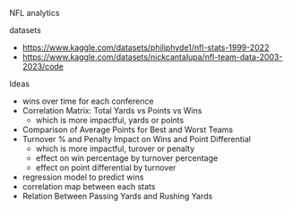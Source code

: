 NFL analytics

datasets
- https://www.kaggle.com/datasets/philiphyde1/nfl-stats-1999-2022
- https://www.kaggle.com/datasets/nickcantalupa/nfl-team-data-2003-2023/code

Ideas 
- wins over time for each conference
- Correlation Matrix: Total Yards vs Points vs Wins 
    - which is more impactful, yards or points
- Comparison of Average Points for Best and Worst Teams
- Turnover % and Penalty Impact on Wins and Point Differential 
    - which is more impactful, turover or penalty
    - effect on win percentage by turnover percentage
    - effect on point differential by turnover 
- regression model to predict wins
- correlation map between each stats
- Relation Between Passing Yards and Rushing Yards